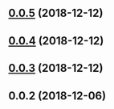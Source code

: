 ## [0.0.5](https://github.com/ecerroni/apollo-cache-updater/compare/v0.0.4...v0.0.5) (2018-12-12)



## [0.0.4](https://github.com/ecerroni/apollo-cache-updater/compare/v0.0.3...v0.0.4) (2018-12-12)



## [0.0.3](https://github.com/ecerroni/apollo-cache-updater/compare/v0.0.2...v0.0.3) (2018-12-12)



## 0.0.2 (2018-12-06)




